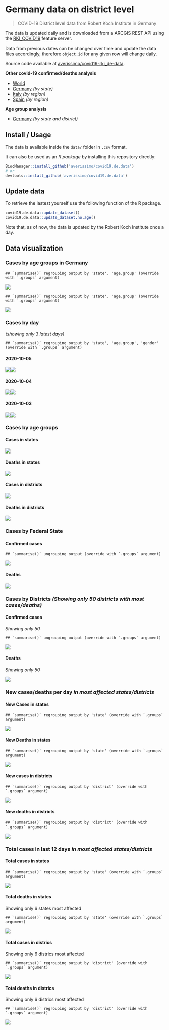 Germany data on district level
================

> COVID-19 District level data from Robert Koch Institute in Germany

The data is updated daily and is downloaded from a ARCGIS REST API using
the
[RKI\_COVID19](https://services7.arcgis.com/mOBPykOjAyBO2ZKk/arcgis/rest/services/RKI_COVID19/FeatureServer/0/query?where=Meldedatum+%3E+\(CURRENT_TIMESTAMP+-+3\)&objectIds=&time=&resultType=none&outFields=*&returnIdsOnly=false&returnUniqueIdsOnly=false&returnCountOnly=false&returnDistinctValues=false&cacheHint=false&orderByFields=Meldedatum&outStatistics=&having=&resultOffset=&resultRecordCount=&sqlFormat=none&f=html&token=)
feature server.

Data from previous dates can be changed over time and update the data
files accordingly, therefore `object.id` for any given row will change
daily.

Source code available at
[averissimo/covid19-rki\_de-data](https://github.com/averissimo/covid19.de.data).

**Other covid-19 confirmed/deaths analysis**

  - [World](https://averissimo.github.io/covid19-analysis/)
  - [Germany](https://averissimo.github.io/covid19-analysis/germany.html)
    *(by state)*
  - [Italy](https://averissimo.github.io/covid19-analysis/italy.html)
    *(by region)*
  - [Spain](https://averissimo.github.io/covid19-analysis/spain.html)
    *(by region)*

**Age group analysis**

  - [Germany](https://averissimo.github.io/covid19.de.data/) *(by state
    and district)*

## Install / Usage

The data is available inside the `data/` folder in `.csv` format.

It can also be used as an *R package* by installing this repository
directly:

``` r
BiocManager::install_github('averissimo/covid19.de.data')
# or
devtools::install_github('averissimo/covid19.de.data')
```

## Update data

To retrieve the lastest yourself use the following function of the R
package.

``` r
covid19.de.data::update_dataset()
covid19.de.data::update_dataset.no.age()
```

Note that, as of now, the data is updated by the Robert Koch Institute
once a day.

## Data visualization

### Cases by age groups in Germany

    ## `summarise()` regrouping output by 'state', 'age.group' (override with `.groups` argument)

![](README_files/figure-gfm/unnamed-chunk-7-1.svg)<!-- -->

    ## `summarise()` regrouping output by 'state', 'age.group' (override with `.groups` argument)

![](README_files/figure-gfm/unnamed-chunk-8-1.svg)<!-- -->

### Cases by day

*(showing only 3 latest days)*

    ## `summarise()` regrouping output by 'state', 'age.group', 'gender' (override with `.groups` argument)

#### 2020-10-05

![](README_files/figure-gfm/unnamed-chunk-9-1.svg)<!-- -->![](README_files/figure-gfm/unnamed-chunk-9-2.svg)<!-- -->

#### 2020-10-04

![](README_files/figure-gfm/unnamed-chunk-9-3.svg)<!-- -->![](README_files/figure-gfm/unnamed-chunk-9-4.svg)<!-- -->

#### 2020-10-03

![](README_files/figure-gfm/unnamed-chunk-9-5.svg)<!-- -->![](README_files/figure-gfm/unnamed-chunk-9-6.svg)<!-- -->

### Cases by age groups

#### Cases in states

![](README_files/figure-gfm/age.state.cases-1.svg)<!-- -->

#### Deaths in states

![](README_files/figure-gfm/age.state.deaths-1.svg)<!-- -->

#### Cases in districts

![](README_files/figure-gfm/age.district.cases-1.svg)<!-- -->

#### Deaths in districts

![](README_files/figure-gfm/age.district.-1.svg)<!-- -->

### Cases by Federal State

#### Confirmed cases

    ## `summarise()` ungrouping output (override with `.groups` argument)

![](README_files/figure-gfm/bar_plot_cases_state-1.svg)<!-- -->

#### Deaths

![](README_files/figure-gfm/bar_plot_deaths_state-1.svg)<!-- -->

### Cases by Districts *(Showing only 50 districts with most cases/deaths)*

#### Confirmed cases

*Showing only 50*

    ## `summarise()` ungrouping output (override with `.groups` argument)

![](README_files/figure-gfm/bar_plot_cases_district-1.svg)<!-- -->

#### Deaths

*Showing only 50*

![](README_files/figure-gfm/bar_plot_death_district-1.svg)<!-- -->

### New cases/deaths per day *in most affected states/districts*

#### New Cases in states

    ## `summarise()` regrouping output by 'state' (override with `.groups` argument)

![](README_files/figure-gfm/new_cases_states-1.svg)<!-- -->

#### New Deaths in states

    ## `summarise()` regrouping output by 'state' (override with `.groups` argument)

![](README_files/figure-gfm/new_deaths_states-1.svg)<!-- -->

#### New cases in districts

    ## `summarise()` regrouping output by 'district' (override with `.groups` argument)

![](README_files/figure-gfm/new_cases_districts-1.svg)<!-- -->

#### New deaths in districts

    ## `summarise()` regrouping output by 'district' (override with `.groups` argument)

![](README_files/figure-gfm/new_deaths_districts-1.svg)<!-- -->

### Total cases in last 12 days *in most affected states/districts*

#### Total cases in states

    ## `summarise()` regrouping output by 'state' (override with `.groups` argument)

![](README_files/figure-gfm/total_cases_states-1.svg)<!-- -->

#### Total deaths in states

Showing only 6 states most affected

    ## `summarise()` regrouping output by 'state' (override with `.groups` argument)

![](README_files/figure-gfm/total_deaths_states-1.svg)<!-- -->

#### Total cases in districs

Showing only 6 districs most affected

    ## `summarise()` regrouping output by 'district' (override with `.groups` argument)

![](README_files/figure-gfm/total_cases_districts-1.svg)<!-- -->

#### Total deaths in districs

Showing only 6 districs most affected

    ## `summarise()` regrouping output by 'district' (override with `.groups` argument)

![](README_files/figure-gfm/total_deaths_districts-1.svg)<!-- -->
